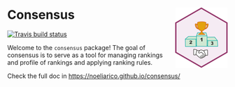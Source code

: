 # Consensus <img src='man/figures/logo.png' align="right" height="139" /></a>

<!-- badges: start -->
[![Travis build status](https://travis-ci.org/noeliarico/consensus.svg?branch=master)](https://travis-ci.org/noeliarico/consensus)
<!-- badges: end -->

Welcome to the `consensus` package! The goal of consensus is to serve as a tool for managing rankings and profile of rankings and applying ranking rules.

Check the full doc in https://noeliarico.github.io/consensus/



